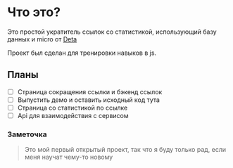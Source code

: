 # Что это?
Это простой укратитель ссылок со статистикой, использующий базу данных и micro от [Deta](deta.sh)

Проект был сделан для тренировки навыков в js.

## Планы
- [ ] Страница сокращения ссылки и бэкенд ссылок
- [ ] Выпустить демо и оставить исходный код тута
- [ ] Страница со статистикой по ссылке
- [ ] Api для взаимодействия с сервисом

### Заметочка
> Это мой первый открытый проект, так что я буду только рад, если меня научат чему-то новому
